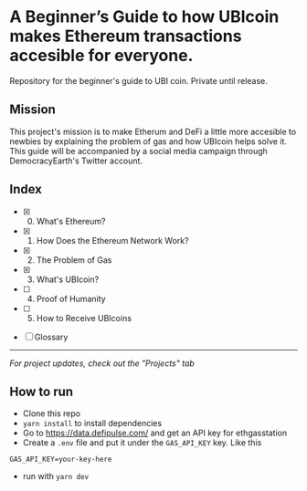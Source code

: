 # A Beginner’s Guide to how UBIcoin makes Ethereum transactions accesible for everyone.
Repository for the beginner's guide to UBI coin. Private until release.


## Mission
This project's mission is to make Etherum and DeFi a little more accesible to newbies by explaining the problem of gas and how UBIcoin helps solve it. This guide will be accompanied by a social media campaign through DemocracyEarth's Twitter account.

## Index
- [X] 0. What's Ethereum?
- [X] 1. How Does the Ethereum Network Work?
- [X] 2. The Problem of Gas
- [X] 3. What's UBIcoin?
- [ ] 4. Proof of Humanity
- [ ] 5. How to Receive UBIcoins

- [ ] Glossary

-------
*For project updates, check out the "Projects" tab* 

## How to run

* Clone this repo
* `yarn install` to install dependencies
* Go to https://data.defipulse.com/ and get an API key for ethgasstation
* Create a `.env` file and put it under the `GAS_API_KEY` key. Like this
 
```env
GAS_API_KEY=your-key-here
```

* run with `yarn dev`
